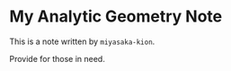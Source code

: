 # My Analytic Geometry Note

This is a note written by `miyasaka-kion`. 

Provide for those in need.